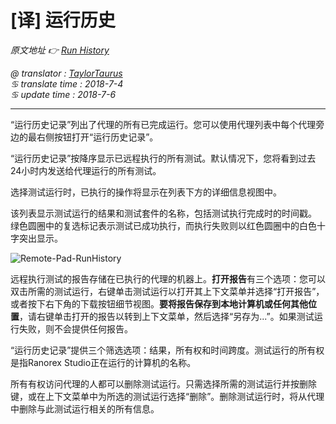 # [译] 运行历史

*原文地址 👉 [Run History][0]*

*@ translator : [TaylorTaurus](https://github.com/taylortaurus)*  
*♋ translate time : 2018-7-4*  
*♋ update time : 2018-7-6*   

---

“运行历史记录”列出了代理的所有已完成运行。您可以使用代理列表中每个代理旁边的最右侧按钮打开“运行历史记录”。

“运行历史记录”按降序显示已远程执行的所有测试。默认情况下，您将看到过去24小时内发送给代理运行的所有测试。

选择测试运行时，已执行的操作将显示在列表下方的详细信息视图中。

该列表显示测试运行的结果和测试套件的名称，包括测试执行完成时的时间戳。 绿色圆圈中的复选标记表示测试已成功执行，而执行失败则以红色圆圈中的白色十字突出显示。

![Remote-Pad-RunHistory](https://gitee.com/taylortaurus/RX_UserGuide_GitBook_Picbed/raw/master/RanorexRemote/B8090-0000010.png)

远程执行测试的报告存储在已执行的代理的机器上。**打开报告**有三个选项：您可以双击所需的测试运行，右键单击测试运行以打开其上下文菜单并选择“打开报告”，或者按下右下角的下载按钮细节视图。**要将报告保存到本地计算机或任何其他位置**，请右键单击打开的报告以转到上下文菜单，然后选择“另存为...”。如果测试运行失败，则不会提供任何报告。

“运行历史记录”提供三个筛选选项：结果，所有权和时间跨度。测试运行的所有权是指Ranorex Studio正在运行的计算机的名称。

所有有权访问代理的人都可以删除测试运行。只需选择所需的测试运行并按删除键，或在上下文菜单中为所选的测试运行选择“删除”。删除测试运行时，将从代理中删除与此测试运行相关的所有信息。

[0]: https://www.ranorex.com/help/latest/ranorex-studio-advanced/ranorex-remote/run-history/




